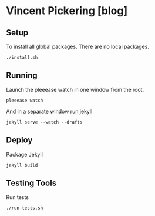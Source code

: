 # Vincent Pickering [blog]

## Setup

To install all global packages. There are no local packages.

```
./install.sh
```

## Running

Launch the pleeease watch in one window from the root.

```
pleeease watch
```

And in a separate window run jekyll

```
jekyll serve --watch --drafts
```

## Deploy

Package Jekyll

```
jekyll build
```

## Testing Tools

Run tests

```
./run-tests.sh
```
